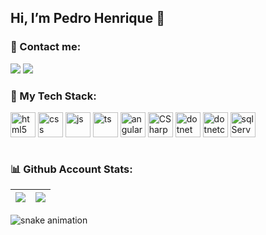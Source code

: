 ## Hi, I’m Pedro Henrique 👋

### 📱 Contact me:
<a href="https://www.linkedin.com/in/pedro-henrique-pereira-rodrigues-3221ab15a/"><img src="https://img.shields.io/badge/LinkedIn-0077B5?style=for-the-badge&logo=linkedin&logoColor=white"/></a>
<a href = "mailto:ph17092003@gmail.com"><img src="https://img.shields.io/badge/Gmail-D14836?style=for-the-badge&logo=gmail&logoColor=white" target="_blank"></a>

### 🚀 My Tech Stack:
  
<div style="display: inline_block">
  <img align="center" alt="html5" src="https://cdn.jsdelivr.net/gh/devicons/devicon/icons/html5/html5-original.svg" width="40" height="40" />
  <img align="center" alt="css" src="https://cdn.jsdelivr.net/gh/devicons/devicon/icons/css3/css3-original.svg" width="40" height="40" />
  <img align="center" alt="js" src="https://cdn.jsdelivr.net/gh/devicons/devicon/icons/javascript/javascript-original.svg" width="40" height="40" />
  <img align="center" alt="ts" src="https://cdn.jsdelivr.net/gh/devicons/devicon/icons/typescript/typescript-original.svg" width="40" height="40" />
  <img align="center" alt="angular" src="https://cdn.jsdelivr.net/gh/devicons/devicon/icons/angularjs/angularjs-original.svg" width="40" height="40" />
  <img align="center" alt="CSharp" src="https://cdn.jsdelivr.net/gh/devicons/devicon/icons/csharp/csharp-original.svg" width="40" height="40" />
  <img align="center" alt="dotnet" src="https://cdn.jsdelivr.net/gh/devicons/devicon/icons/dot-net/dot-net-original.svg" width="40" height="40" />
  <img align="center" alt="dotnetcore" src="https://cdn.jsdelivr.net/gh/devicons/devicon/icons/dotnetcore/dotnetcore-original.svg" width="40" height="40" />
  <img align="center" alt="sqlServer" src="https://cdn.jsdelivr.net/gh/devicons/devicon/icons/microsoftsqlserver/microsoftsqlserver-plain-wordmark.svg" width="40" height="40" />
</div><br/>

### 📊 Github Account Stats:
| ![](http://github-profile-summary-cards.vercel.app/api/cards/stats?username=Predoh1709&theme=github_dark) | ![](http://github-profile-summary-cards.vercel.app/api/cards/profile-details?username=Predoh1709&theme=github_dark) |
|:-:| :-: |

![snake animation](https://github.com/Predoh1709/Predoh1709/blob/output/github-contribution-grid-snake2.svg)
